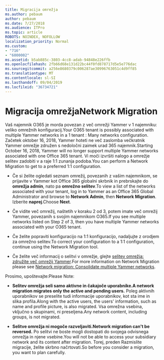 ```yaml
---
title: Migracija omrežja
ms.author: pebaum
author: pebaum
ms.date: 7/27/2018
ms.audience: ITPro
ms.topic: article
ROBOTS: NOINDEX, NOFOLLOW
localization_priority: Normal
ms.custom:
- "716"
- "6000002"
ms.assetid: b5ab885c-3803-4cc8-adab-94848e226ffb
ms.openlocfilehash: 2fb66d68e131d22bc44f0fd878717d5e5e776dac
ms.sourcegitcommit: a256e8680379c006287ae30996763051c4d9ff85
ms.translationtype: MT
ms.contentlocale: sl-SI
ms.lasthandoff: 09/04/2019
ms.locfileid: "36734721"
---
```

# <a name="network-migration"></a><span data-ttu-id="e2e90-102">Migracija omrežja</span><span class="sxs-lookup"><span data-stu-id="e2e90-102">Network Migration</span></span>

<span data-ttu-id="e2e90-103">Vaš najemnik O365 je morda povezan z več omrežji Yammer v 1 najemniku: veliko omrežnih konfiguracij.</span><span class="sxs-lookup"><span data-stu-id="e2e90-103">Your O365 tenant is possibly associated with multiple Yammer networks in a 1 tenant : Many networks configuration.</span></span> <span data-ttu-id="e2e90-104">Začetek oktober 16, 2018, Yammer hoteti ne več zaslomba večkratnik Yammer omrežje združen s nedoločni zaimek urad 365 najemnik.</span><span class="sxs-lookup"><span data-stu-id="e2e90-104">Starting October 16, 2018, Yammer will no longer support multiple Yammer networks associated with one Office 365 tenant.</span></span> <span data-ttu-id="e2e90-105">Vi moči izvršiti nalogo a omrežje selitev zadobiti v a raje 1:1 zunanja podoba.</span><span class="sxs-lookup"><span data-stu-id="e2e90-105">You can perform a Network Migration to get to a preferred 1:1 configuration.</span></span>
  
- <span data-ttu-id="e2e90-106">Če si želite ogledati seznam omrežij, povezanih z vašim najemnikom, se prijavite v Yammer kot Office 365 globalni skrbnik in prebrskajte do **omrežja admin**, nato pa **omrežno selitev**.</span><span class="sxs-lookup"><span data-stu-id="e2e90-106">To view a list of the networks associated with your tenant, log in to Yammer as an Office 365 Global Administrator and browse to **Network Admin**, then **Network Migration**.</span></span> <span data-ttu-id="e2e90-107">Izberite **naprej**.</span><span class="sxs-lookup"><span data-stu-id="e2e90-107">Choose **Next**.</span></span>

- <span data-ttu-id="e2e90-108">Če vidite več omrežij, naštetih v koraku 2 od 3, potem imate več omrežij Yammer, povezanih s svojim najemnikom O365.</span><span class="sxs-lookup"><span data-stu-id="e2e90-108">If you see multiple networks listed on Step 2 of 3, then you have multiple Yammer networks associated with your O365 tenant.</span></span>

- <span data-ttu-id="e2e90-109">Če želite popraviti konfiguracijo na 1:1 konfiguracijo, nadaljujte z orodjem za omrežno selitev.</span><span class="sxs-lookup"><span data-stu-id="e2e90-109">To correct your configuration to a 1:1 configuration, continue using the Network Migration tool.</span></span>

- <span data-ttu-id="e2e90-110">Če želite več informacij o selitvi v omrežje, glejte [selitev omrežja: združite več omrežij Yammer](https://docs.microsoft.com/yammer/configure-your-yammer-network/consolidate-multiple-yammer-networks).</span><span class="sxs-lookup"><span data-stu-id="e2e90-110">For more information on Network Migration please see [Network migration: Consolidate multiple Yammer networks](https://docs.microsoft.com/yammer/configure-your-yammer-network/consolidate-multiple-yammer-networks).</span></span>

<span data-ttu-id="e2e90-111">Prosimo, upoštevajte:</span><span class="sxs-lookup"><span data-stu-id="e2e90-111">Please Note:</span></span>
  
- <span data-ttu-id="e2e90-112">**Selitev omrežja seli samo aktivne in čakajoče uporabnike.**</span><span class="sxs-lookup"><span data-stu-id="e2e90-112">**A network migration migrates only the active and pending users.**</span></span> <span data-ttu-id="e2e90-113">Poleg aktivnih uporabnikov se preselite tudi informacije uporabnikov, kot sta ime in slika profila.</span><span class="sxs-lookup"><span data-stu-id="e2e90-113">Along with the active users, the users' information, such as name and profile picture, is also migrated.</span></span> <span data-ttu-id="e2e90-114">Vsa omrežna vsebina, vključno s skupinami, ni preseljena.</span><span class="sxs-lookup"><span data-stu-id="e2e90-114">Any network content, including groups, is not migrated.</span></span>

- <span data-ttu-id="e2e90-115">**Selitve omrežja ni mogoče razveljaviti.**</span><span class="sxs-lookup"><span data-stu-id="e2e90-115">**Network migration can't be reversed.**</span></span> <span data-ttu-id="e2e90-116">Po selitvi ne boste mogli dostopati do svojega odvisnega omrežja in njene vsebine.</span><span class="sxs-lookup"><span data-stu-id="e2e90-116">You will not be able to access your subsidiary network and its content after migration.</span></span> <span data-ttu-id="e2e90-117">Torej, preden Razmislite migracije, želite skrbno načrtovati.</span><span class="sxs-lookup"><span data-stu-id="e2e90-117">So before you consider a migration, you want to plan carefully.</span></span>
